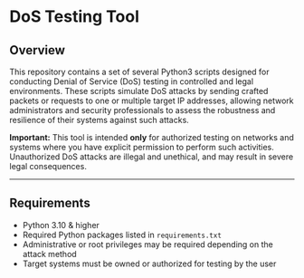 # DoS Testing Tool

## Overview

This repository contains a set of several Python3 scripts designed for conducting Denial of Service (DoS) testing in controlled and legal environments. These scripts simulate DoS attacks by sending crafted packets or requests to one or multiple target IP addresses, allowing network administrators and security professionals to assess the robustness and resilience of their systems against such attacks.

**Important:** This tool is intended **only** for authorized testing on networks and systems where you have explicit permission to perform such activities. Unauthorized DoS attacks are illegal and unethical, and may result in severe legal consequences.

---

## Requirements

- Python 3.10 & higher  
- Required Python packages listed in `requirements.txt`  
- Administrative or root privileges may be required depending on the attack method  
- Target systems must be owned or authorized for testing by the user